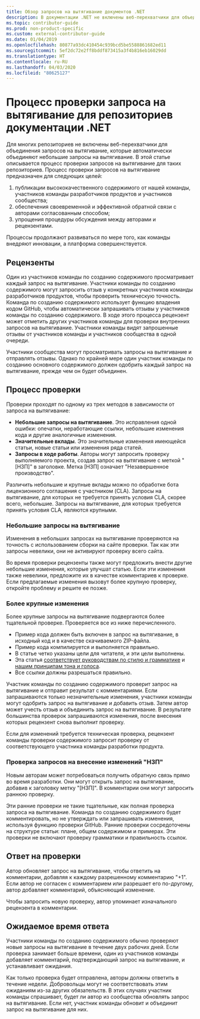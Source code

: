 ```yaml
---
title: Обзор запросов на вытягивание документов .NET
description: В документации .NET не включены веб-перехватчики для объединения запросов на вытягивание. В этой статье описывается процесс запросов на вытягивание для таких репозиториев.
ms.topic: contributor-guide
ms.prod: non-product-specific
ms.custom: external-contributor-guide
ms.date: 01/04/2019
ms.openlocfilehash: 80877a93dc410454c939bcd5be5588861682ed11
ms.sourcegitcommit: 5ef2dc72e2ff8bddf873415a3f4b816eb16029dd
ms.translationtype: HT
ms.contentlocale: ru-RU
ms.lasthandoff: 04/03/2020
ms.locfileid: "80625127"
---
```

# <a name="pull-request-review-process-for-the-net-docs-repositories"></a>Процесс проверки запроса на вытягивание для репозиториев документации .NET

Для многих репозиториев не включены веб-перехватчики для объединения запросов на вытягивание, которые автоматически объединяют небольшие запросы на вытягивание. В этой статье описывается процесс проверки запросов на вытягивание для таких репозиториев. Процесс проверки запросов на вытягивание предназначен для следующих целей:

1. публикации высококачественного содержимого от нашей команды, участников команды разработчиков продуктов и участников сообщества;
1. обеспечения своевременной и эффективной обратной связи с авторами согласованным способом;
1. упрощения процедуры обсуждения между авторами и рецензентами.

Процессы продолжают развиваться по мере того, как команды внедряют инновации, а платформа совершенствуется.

## <a name="reviewers"></a>Рецензенты

Один из участников команды по созданию содержимого просматривает каждый запрос на вытягивание. Участники команды по созданию содержимого могут запросить отзыв у конкретных участников команды разработчиков продуктов, чтобы проверить техническую точность. Команда по созданию содержимого использует функцию владения кодом GitHub, чтобы автоматически запрашивать отзывы у участников команды по созданию содержимого. В ходе этого процесса рецензент может отметить других участников команды для проверки внутренних запросов на вытягивание. Участники команды видят запрошенные отзывы от участников команды и участников сообщества в одной очереди.

Участники сообщества могут просматривать запросы на вытягивание и отправлять отзывы. Однако по крайней мере один участник команды по созданию основного содержимого должен одобрить каждый запрос на вытягивание, прежде чем он будет объединен.

## <a name="review-process"></a>Процесс проверки

Проверки проходят по одному из трех методов в зависимости от запроса на вытягивание:

- **Небольшие запросы на вытягивание**. Это исправления одной ошибки: опечатки, неработающие ссылки, небольшие изменения кода и другие аналогичные изменения.
- **Значительные вклады**. Это значительные изменения имеющейся статьи, новые статьи или изменения ряда статей.
- **Запросы в ходе работы**. Авторы могут запросить проверку выполняемого проекта, создав запрос на вытягивание с меткой "[НЗП]" в заголовке. Метка [НЗП] означает "Незавершенное производство". 

Различить небольшие и крупные вклады можно по обработке бота лицензионного соглашения с участником (CLA). Запросы на вытягивание, для которых не требуется принять условия CLA, скорее всего, небольшие. Запросы на вытягивание, для которых требуется принять условия CLA, являются крупными.

### <a name="small-prs"></a>Небольшие запросы на вытягивание

Изменения в небольших запросах на вытягивание проверяются на точность с использованием сборки на сайте проверки. Так как эти запросы невелики, они не активируют проверку всего сайта. 

Во время проверки рецензенты также могут предложить внести другие небольшие изменения, которые улучшат статью. Если эти изменения также невелики, предложите их в качестве комментариев к проверке. Если предлагаемые изменения вызовут более крупную проверку, откройте проблему и решите ее позже. 

### <a name="larger-changes"></a>Более крупные изменения

Более крупные запросы на вытягивание подвергаются более тщательной проверке. Проверяется все из ниже перечисленного.

- Пример кода должен быть включен в запрос на вытягивание, в исходный код и в качестве скачиваемого ZIP-файла.
- Пример кода компилируется и выполняется правильно.
- В статье четко указаны цели для читателя, и эти цели выполнены.
- Эта статья [соответствует руководствам по стилю и грамматике](dotnet-style-guide.md) и [нашим принципам тона и голоса](dotnet-voice-tone.md).
- Все ссылки должны разрешаться правильно.

Участник команды по созданию содержимого проверит запрос на вытягивание и отправит результат с комментариями. Если запрашиваются только незначительные изменения, участники команды могут одобрить запрос на вытягивание и добавить отзыв. Затем автор может учесть отзыв и объединить запрос на вытягивание. В результате большинства проверок запрашиваются изменения, после внесения которых рецензент снова выполнит проверку.

Если для изменений требуется техническая проверка, рецензент команды проверки содержимого запросит проверку от соответствующего участника команды разработки продукта.

### <a name="review-wip-pull-requests"></a>Проверка запросов на внесение изменений "НЗП"

Новым авторам может потребоваться получить обратную связь прямо во время разработки. Они могут открыть запрос на вытягивание, добавив к заголовку метку "[НЗП]". В комментарии они могут запросить раннюю проверку.

Эти ранние проверки не такие тщательные, как полная проверка запроса на вытягивание. Команда по созданию содержимого будет комментировать, но не утверждать или запрашивать изменения, используя функцию проверки GitHub. Ранние проверки сосредоточены на структуре статьи: плане, общем содержимом и примерах. Эти проверки не включают проверку грамматики и правильность ссылок.

## <a name="respond-to-reviews"></a>Ответ на проверки

Автор обновляет запрос на вытягивание, чтобы ответить на комментарии, добавляя к каждому разрешенному комментарию "+1". Если автор не согласен с комментарием или разрешает его по-другому, автор добавляет комментарий, объясняющий изменение.

Чтобы запросить новую проверку, автор упоминает изначального рецензента в комментарии. 

## <a name="response-time-expectations"></a>Ожидаемое время ответа

Участники команды по созданию содержимого обычно проверяют новые запросы на вытягивание в течение двух рабочих дней. Если проверка занимает больше времени, один из участников команды добавляет комментарий, подтверждающий запрос на вытягивание, и устанавливает ожидания.

Как только проверка будет отправлена, авторы должны ответить в течение недели. Добровольцы могут не соответствовать этим ожиданиям из-за других обязательств. В этих случаях участник команды спрашивает, будет ли автор из сообщества обновлять запрос на вытягивание. Если нет, участник команды обновит и объединит запрос на вытягивание для них.
